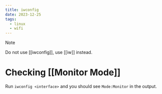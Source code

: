 ```yaml
---
title: iwconfig
date: 2023-12-25
tags:
  - linux
  - wifi
---
```


> [!NOTE]
> Do not use [[iwconfig]], use [[iw]] instead.

# Checking [[Monitor Mode]]

Run `iwconfig <interface>` and you should see `Mode:Monitor` in the output.
